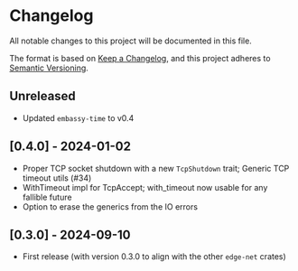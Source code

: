 # Changelog

All notable changes to this project will be documented in this file.

The format is based on [Keep a Changelog](https://keepachangelog.com/en/1.0.0/),
and this project adheres to [Semantic Versioning](https://semver.org/spec/v2.0.0.html).

## Unreleased
* Updated `embassy-time` to v0.4

## [0.4.0] - 2024-01-02
* Proper TCP socket shutdown with a new `TcpShutdown` trait; Generic TCP timeout utils (#34)
* WithTimeout impl for TcpAccept; with_timeout now usable for any fallible future
* Option to erase the generics from the IO errors

## [0.3.0] - 2024-09-10
* First release (with version 0.3.0 to align with the other `edge-net` crates)

